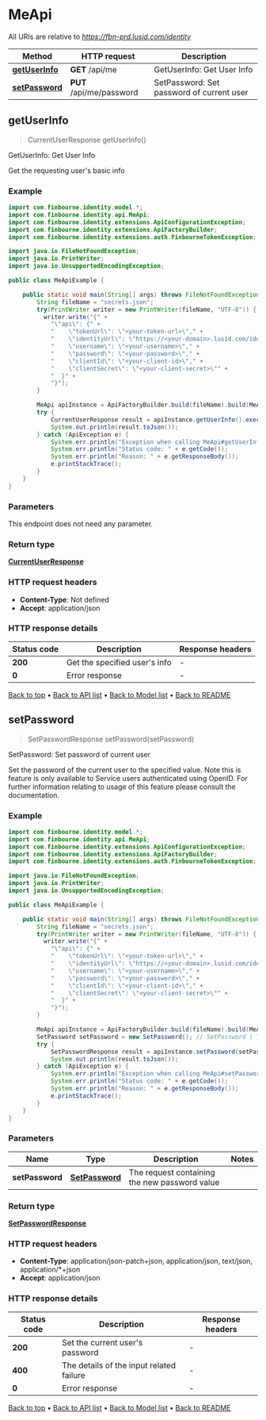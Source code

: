 # MeApi

All URIs are relative to *https://fbn-prd.lusid.com/identity*

| Method | HTTP request | Description |
|------------- | ------------- | -------------|
| [**getUserInfo**](MeApi.md#getUserInfo) | **GET** /api/me | GetUserInfo: Get User Info |
| [**setPassword**](MeApi.md#setPassword) | **PUT** /api/me/password | SetPassword: Set password of current user |



## getUserInfo

> CurrentUserResponse getUserInfo()

GetUserInfo: Get User Info

Get the requesting user&#39;s basic info

### Example

```java
import com.finbourne.identity.model.*;
import com.finbourne.identity.api.MeApi;
import com.finbourne.identity.extensions.ApiConfigurationException;
import com.finbourne.identity.extensions.ApiFactoryBuilder;
import com.finbourne.identity.extensions.auth.FinbourneTokenException;

import java.io.FileNotFoundException;
import java.io.PrintWriter;
import java.io.UnsupportedEncodingException;

public class MeApiExample {

    public static void main(String[] args) throws FileNotFoundException, UnsupportedEncodingException, ApiConfigurationException, FinbourneTokenException {
        String fileName = "secrets.json";
        try(PrintWriter writer = new PrintWriter(fileName, "UTF-8")) {
          writer.write("{" +
            "\"api\": {" +
            "    \"tokenUrl\": \"<your-token-url>\"," +
            "    \"identityUrl\": \"https://<your-domain>.lusid.com/identity\"," +
            "    \"username\": \"<your-username>\"," +
            "    \"password\": \"<your-password>\"," +
            "    \"clientId\": \"<your-client-id>\"," +
            "    \"clientSecret\": \"<your-client-secret>\"" +
            "  }" +
            "}");
        }

        MeApi apiInstance = ApiFactoryBuilder.build(fileName).build(MeApi.class);
        try {
            CurrentUserResponse result = apiInstance.getUserInfo().execute();
            System.out.println(result.toJson());
        } catch (ApiException e) {
            System.err.println("Exception when calling MeApi#getUserInfo");
            System.err.println("Status code: " + e.getCode());
            System.err.println("Reason: " + e.getResponseBody());
            e.printStackTrace();
        }
    }
}
```

### Parameters

This endpoint does not need any parameter.

### Return type

[**CurrentUserResponse**](CurrentUserResponse.md)

### HTTP request headers

- **Content-Type**: Not defined
- **Accept**: application/json


### HTTP response details
| Status code | Description | Response headers |
|-------------|-------------|------------------|
| **200** | Get the specified user&#39;s info |  -  |
| **0** | Error response |  -  |

[Back to top](#) &#8226; [Back to API list](../README.md#documentation-for-api-endpoints) &#8226; [Back to Model list](../README.md#documentation-for-models) &#8226; [Back to README](../README.md)


## setPassword

> SetPasswordResponse setPassword(setPassword)

SetPassword: Set password of current user

Set the password of the current user to the specified value.     Note this is feature is only available to Service users authenticated using OpenID. For further information  relating to usage of this feature please consult the documentation.

### Example

```java
import com.finbourne.identity.model.*;
import com.finbourne.identity.api.MeApi;
import com.finbourne.identity.extensions.ApiConfigurationException;
import com.finbourne.identity.extensions.ApiFactoryBuilder;
import com.finbourne.identity.extensions.auth.FinbourneTokenException;

import java.io.FileNotFoundException;
import java.io.PrintWriter;
import java.io.UnsupportedEncodingException;

public class MeApiExample {

    public static void main(String[] args) throws FileNotFoundException, UnsupportedEncodingException, ApiConfigurationException, FinbourneTokenException {
        String fileName = "secrets.json";
        try(PrintWriter writer = new PrintWriter(fileName, "UTF-8")) {
          writer.write("{" +
            "\"api\": {" +
            "    \"tokenUrl\": \"<your-token-url>\"," +
            "    \"identityUrl\": \"https://<your-domain>.lusid.com/identity\"," +
            "    \"username\": \"<your-username>\"," +
            "    \"password\": \"<your-password>\"," +
            "    \"clientId\": \"<your-client-id>\"," +
            "    \"clientSecret\": \"<your-client-secret>\"" +
            "  }" +
            "}");
        }

        MeApi apiInstance = ApiFactoryBuilder.build(fileName).build(MeApi.class);
        SetPassword setPassword = new SetPassword(); // SetPassword | The request containing the new password value
        try {
            SetPasswordResponse result = apiInstance.setPassword(setPassword).execute();
            System.out.println(result.toJson());
        } catch (ApiException e) {
            System.err.println("Exception when calling MeApi#setPassword");
            System.err.println("Status code: " + e.getCode());
            System.err.println("Reason: " + e.getResponseBody());
            e.printStackTrace();
        }
    }
}
```

### Parameters


| Name | Type | Description  | Notes |
|------------- | ------------- | ------------- | -------------|
| **setPassword** | [**SetPassword**](SetPassword.md)| The request containing the new password value | |

### Return type

[**SetPasswordResponse**](SetPasswordResponse.md)

### HTTP request headers

- **Content-Type**: application/json-patch+json, application/json, text/json, application/*+json
- **Accept**: application/json


### HTTP response details
| Status code | Description | Response headers |
|-------------|-------------|------------------|
| **200** | Set the current user&#39;s password |  -  |
| **400** | The details of the input related failure |  -  |
| **0** | Error response |  -  |

[Back to top](#) &#8226; [Back to API list](../README.md#documentation-for-api-endpoints) &#8226; [Back to Model list](../README.md#documentation-for-models) &#8226; [Back to README](../README.md)

